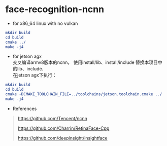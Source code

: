 # face-recognition-ncnn

- for x86_64 linux  with no vulkan

```cmake
mkdir build
cd build
cmake ../
make -j4
```

- for jetson agx  
  交叉编译armv8版本的ncnn， 使用install/lib、install/include 替换本项目中的lib、include.  
  在jetson agx下执行：

```cmake
mkdir build
cd build
cmake -DCMAKE_TOOLCHAIN_FILE=../toolchains/jetson.toolchain.cmake ../
make -j4
```



- References

> https://github.com/Tencent/ncnn
>
> https://github.com/Charrin/RetinaFace-Cpp
>
> https://github.com/deepinsight/insightface

